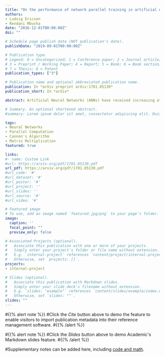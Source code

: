 ```yaml
---
title: "On the performance of network parallel training in artificial neural networks"
authors:
- Ludvig Ericson
- Rendani Mbuvha
date: "2016-12-01T00:00:00Z"
doi: ""

# Schedule page publish date (NOT publication's date).
publishDate: "2019-09-01T00:00:00Z"

# Publication type.
# Legend: 0 = Uncategorized; 1 = Conference paper; 2 = Journal article;
# 3 = Preprint / Working Paper; 4 = Report; 5 = Book; 6 = Book section;
# 7 = Thesis; 8 = Patent
publication_types: ["3"]

# Publication name and optional abbreviated publication name.
publication: In *arXiv preprint arXiv:1701.05130*
publication_short: In *arXiv*

abstract: Artificial Neural Networks (ANNs) have received increasing attention in recent years with applications that span a wide range of disciplines including vital domains such as medicine, network security and autonomous transportation. However, neural network architectures are becoming increasingly complex and with an increasing need to obtain real-time results from such models, it has become pivotal to use parallelization as a mechanism for speeding up network training and deployment. In this work we propose an implementation of Network Parallel Training through Cannon's Algorithm for matrix multiplication. We show that increasing the number of processes speeds up training until the point where process communication costs become prohibitive; this point varies by network complexity. We also show through empirical efficiency calculations that the speedup obtained is superlinear.

# Summary. An optional shortened abstract.
#summary: Lorem ipsum dolor sit amet, consectetur adipiscing elit. Duis posuere tellus ac convallis placerat. Proin tincidunt magna sed ex sollicitudin condimentum.

tags:
- Neural Networks
- Parallel Computation
- Cannon's Algorithm
- Matrix Multiplication
featured: true

links:
#- name: Custom Link
#url: https://arxiv.org/pdf/1701.05130.pdf
url_pdf: https://arxiv.org/pdf/1701.05130.pdf
#url_code: '#'
#url_dataset: '#'
#url_poster: '#'
#url_project: ''
#url_slides: ''
#url_source: '#'
#url_video: '#'

# Featured image
# To use, add an image named `featured.jpg/png` to your page's folder. 
image:
  caption: ''
  focal_point: ""
  preview_only: false

# Associated Projects (optional).
#   Associate this publication with one or more of your projects.
#   Simply enter your project's folder or file name without extension.
#   E.g. `internal-project` references `content/project/internal-project/index.md`.
#   Otherwise, set `projects: []`.
projects:
- internal-project

# Slides (optional).
#   Associate this publication with Markdown slides.
#   Simply enter your slide deck's filename without extension.
#   E.g. `slides: "example"` references `content/slides/example/index.md`.
#   Otherwise, set `slides: ""`.
slides: ""
---
```


#{{% alert note %}}
#Click the *Cite* button above to demo the feature to enable visitors to import publication metadata into their reference management software.
#{{% /alert %}}

#{{% alert note %}}
#Click the *Slides* button above to demo Academic's Markdown slides feature.
#{{% /alert %}}

#Supplementary notes can be added here, including [code and math](https://sourcethemes.com/academic/docs/writing-markdown-latex/).

